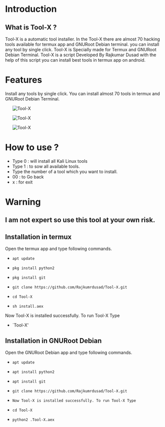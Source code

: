 
# Introduction

## What is Tool-X ?

Tool-X is a automatic tool installer. In the Tool-X there are almost 70 hacking tools available for termux app and GNURoot Debian terminal. you can install any tool by single click. Tool-X is Specially made for Termux and GNURoot Debian Terminal. Tool-X is a script Developed By Rajkumar Dusad with the help of this script you can install best tools in termux app on android.

# Features

Install any tools by single click. You can install almost 70 tools in termux and GNURoot Debian Terminal.

        ![Tool-X](https://github.com/Rajkumrdusad/Tool-X/blob/master/.sc/Screenshot_2017-11-06-18-58-11.png)

        ![Tool-X](https://github.com/Rajkumrdusad/Tool-X/blob/master/.sc/Screenshot_2017-11-06-15-54-49.png)

        ![Tool-X](https://github.com/Rajkumrdusad/Tool-X/blob/master/.sc/Screenshot_2017-11-06-15-54-26.png)

# How to use ?
- Type 0 : will install all Kali Linux tools
- Type 1 : to sow all available tools.
- Type the number of a tool which you want to install.
- 00 : to Go back
- x : for exit

# Warning

## I am not expert so use this tool at your own risk.

## Installation in termux

Open the termux app and type following commands.

* `apt update`

* `pkg install python2`

* `pkg install git`

* `git clone https://github.com/Rajkumrdusad/Tool-X.git`

* `cd Tool-X`

* `sh install.aex`


Now Tool-X is installed successfully. To run Tool-X Type

* `Tool-X'




## Installation in GNURoot Debian


Open the GNURoot Debian app and type following commands.

* `apt update`

* `apt install python2`

* `apt install git`

* `git clone https://github.com/Rajkumrdusad/Tool-X.git`


* `Now Tool-X is installed successfully. To run Tool-X Type`

* `cd Tool-X`

* `python2 .Tool-X.aex`

